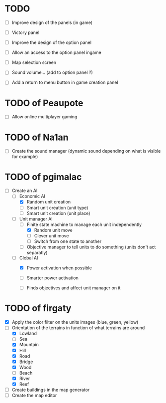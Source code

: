 TODO
====

- [ ] Improve design of the panels (in game)
- [ ] Victory panel
- [ ] Improve the design of the option panel
- [ ] Allow an access to the option panel ingame
- [ ] Map selection screen
- [ ] Sound volume... (add to option panel ?)
- [ ] Add a return to menu button in game creation panel


TODO of Peaupote
====

- [ ] Allow online multiplayer gaming


TODO of Na1an
====

- [ ] Create the sound manager (dynamic sound depending on what is visible for example)


TODO of pgimalac
====

- [ ] Create an AI
    - [ ] Economic AI
        - [x] Random unit creation
        - [ ] Smart unit creation (unit type)
        - [ ] Smart unit creation (unit place)
    - [ ] Unit manager AI
        - [ ] Finite state machine to manage each unit independently
            - [x] Random unit move
            - [ ] Clever unit move
            - [ ] Switch from one state to another
        - [ ] Objective manager to tell units to do something (units don't act separatly)
    - [ ] Global AI
        - [x] Power activation when possible
        - [ ] Smarter power activation
        - [ ] Finds objectives and affect unit manager on it


TODO of firgaty
====

- [x] Apply the color filter on the units images (blue, green, yellow)
- [ ] Orientation of the terrains in function of what terrains are around
    - [x] Lowland
    - [ ] Sea
    - [x] Mountain
    - [x] Hill
    - [x] Road
    - [x] Bridge
    - [x] Wood
    - [ ] Beach
    - [x] River
    - [x] Reef
- [ ] Create buildings in the map generator
- [ ] Create the map editor
